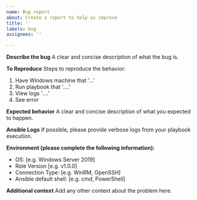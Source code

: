 ```yaml
---
name: Bug report
about: Create a report to help us improve
title: ''
labels: bug
assignees: ''

---
```


**Describe the bug**
A clear and concise description of what the bug is.

**To Reproduce**
Steps to reproduce the behavior:
1. Have Windows machine that '...'
2. Run playbook that '....'
3. View logs '....'
4. See error

**Expected behavior**
A clear and concise description of what you expected to happen.

**Ansible Logs**
If possible, please provide verbose logs from your playbook execution.

**Environment (please complete the following information):**
 - OS: [e.g. Windows Server 2019]
 - Role Version [e.g. v1.0.0]
 - Connection Type: [e.g. WinRM, OpenSSH]
 - Ansible default shell: [e.g. cmd, PowerShell]

**Additional context**
Add any other context about the problem here.
